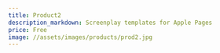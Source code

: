 ```yaml
---
title: Product2
description_markdown: Screenplay templates for Apple Pages
price: Free
image: //assets/images/products/prod2.jpg
---
```

